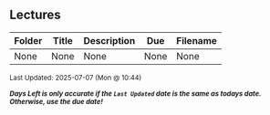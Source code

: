 ## Lectures

| Folder | Title | Description | Due | Filename |
|-----|-----|-----|-----|-----|
| None | None | None | None | None |

<sup>Last Updated: 2025-07-07 (Mon @ 10:44)</sup> 

<sup>***Days Left is only accurate if the `Last Updated` date is the same as todays date. Otherwise, use the due date!***</sup> 